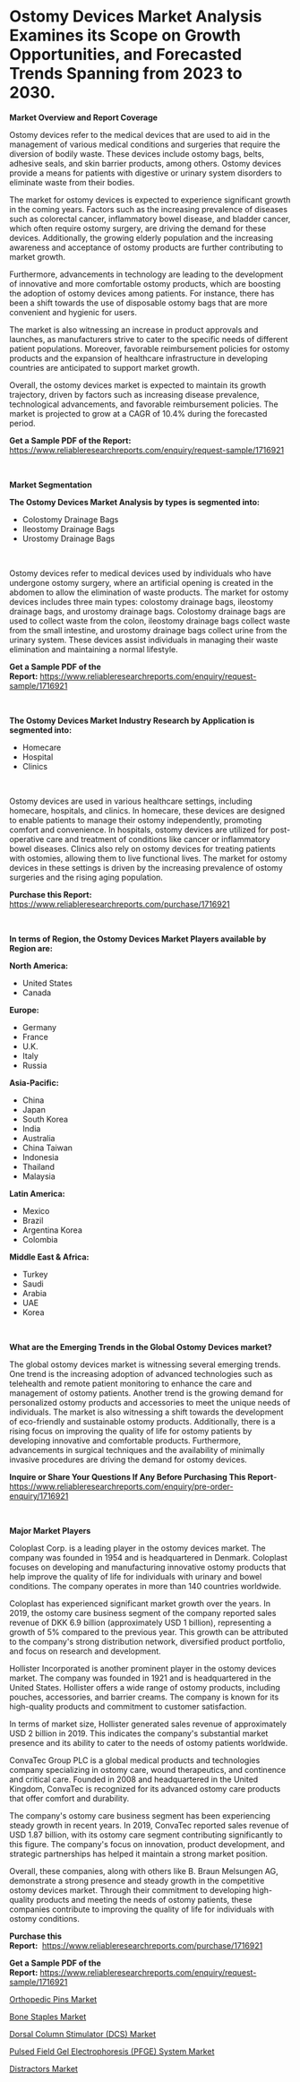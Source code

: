 <p><h1>Ostomy Devices Market Analysis Examines its Scope on Growth Opportunities, and Forecasted Trends Spanning from 2023 to 2030.</h1></p><p><strong>Market Overview and Report Coverage</strong></p>
<p><p>Ostomy devices refer to the medical devices that are used to aid in the management of various medical conditions and surgeries that require the diversion of bodily waste. These devices include ostomy bags, belts, adhesive seals, and skin barrier products, among others. Ostomy devices provide a means for patients with digestive or urinary system disorders to eliminate waste from their bodies.</p><p>The market for ostomy devices is expected to experience significant growth in the coming years. Factors such as the increasing prevalence of diseases such as colorectal cancer, inflammatory bowel disease, and bladder cancer, which often require ostomy surgery, are driving the demand for these devices. Additionally, the growing elderly population and the increasing awareness and acceptance of ostomy products are further contributing to market growth.</p><p>Furthermore, advancements in technology are leading to the development of innovative and more comfortable ostomy products, which are boosting the adoption of ostomy devices among patients. For instance, there has been a shift towards the use of disposable ostomy bags that are more convenient and hygienic for users.</p><p>The market is also witnessing an increase in product approvals and launches, as manufacturers strive to cater to the specific needs of different patient populations. Moreover, favorable reimbursement policies for ostomy products and the expansion of healthcare infrastructure in developing countries are anticipated to support market growth.</p><p>Overall, the ostomy devices market is expected to maintain its growth trajectory, driven by factors such as increasing disease prevalence, technological advancements, and favorable reimbursement policies. The market is projected to grow at a CAGR of 10.4% during the forecasted period.</p></p>
<p><strong>Get a Sample PDF of the Report:</strong> <a href="https://www.reliableresearchreports.com/enquiry/request-sample/1716921">https://www.reliableresearchreports.com/enquiry/request-sample/1716921</a></p>
<p>&nbsp;</p>
<p><strong>Market Segmentation</strong></p>
<p><strong>The Ostomy Devices Market Analysis by types is segmented into:</strong></p>
<p><ul><li>Colostomy Drainage Bags</li><li>Ileostomy Drainage Bags</li><li>Urostomy Drainage Bags</li></ul></p>
<p>&nbsp;</p>
<p><p>Ostomy devices refer to medical devices used by individuals who have undergone ostomy surgery, where an artificial opening is created in the abdomen to allow the elimination of waste products. The market for ostomy devices includes three main types: colostomy drainage bags, ileostomy drainage bags, and urostomy drainage bags. Colostomy drainage bags are used to collect waste from the colon, ileostomy drainage bags collect waste from the small intestine, and urostomy drainage bags collect urine from the urinary system. These devices assist individuals in managing their waste elimination and maintaining a normal lifestyle.</p></p>
<p><strong>Get a Sample PDF of the Report:</strong>&nbsp;<a href="https://www.reliableresearchreports.com/enquiry/request-sample/1716921">https://www.reliableresearchreports.com/enquiry/request-sample/1716921</a></p>
<p>&nbsp;</p>
<p><strong>The Ostomy Devices Market Industry Research by Application is segmented into:</strong></p>
<p><ul><li>Homecare</li><li>Hospital</li><li>Clinics</li></ul></p>
<p>&nbsp;</p>
<p><p>Ostomy devices are used in various healthcare settings, including homecare, hospitals, and clinics. In homecare, these devices are designed to enable patients to manage their ostomy independently, promoting comfort and convenience. In hospitals, ostomy devices are utilized for post-operative care and treatment of conditions like cancer or inflammatory bowel diseases. Clinics also rely on ostomy devices for treating patients with ostomies, allowing them to live functional lives. The market for ostomy devices in these settings is driven by the increasing prevalence of ostomy surgeries and the rising aging population.</p></p>
<p><strong>Purchase this Report:</strong>&nbsp; <a href="https://www.reliableresearchreports.com/purchase/1716921">https://www.reliableresearchreports.com/purchase/1716921</a></p>
<p>&nbsp;</p>
<p><strong>In terms of Region, the Ostomy Devices Market Players available by Region are:</strong></p>
<p>
    <p> <strong> North America: </strong>
        <ul>
            <li>United States</li>
            <li>Canada</li>
        </ul>
        </p> 
    <p> <strong> Europe: </strong>
        <ul>
            <li>Germany</li>
            <li>France</li>
            <li>U.K.</li>
            <li>Italy</li>
            <li>Russia</li>
        </ul>
        </p> 
    <p> <strong> Asia-Pacific: </strong>
        <ul>
            <li>China</li>
            <li>Japan</li>
            <li>South Korea</li>
            <li>India</li>
            <li>Australia</li>
            <li>China Taiwan</li>
            <li>Indonesia</li>
            <li>Thailand</li>
            <li>Malaysia</li>
        </ul>
        </p> 
    <p> <strong> Latin America: </strong>
        <ul>
            <li>Mexico</li>
            <li>Brazil</li>
            <li>Argentina Korea</li>
            <li>Colombia</li>
        </ul>
        </p> 
    <p> <strong> Middle East & Africa: </strong>
        <ul>
            <li>Turkey</li>
            <li>Saudi</li>
            <li>Arabia</li>
            <li>UAE</li>
            <li>Korea</li>
        </ul>
    </p>
    </p>
<p>&nbsp;</p>
<p><strong>What are the Emerging Trends in the Global Ostomy Devices market?</strong></p>
<p><p>The global ostomy devices market is witnessing several emerging trends. One trend is the increasing adoption of advanced technologies such as telehealth and remote patient monitoring to enhance the care and management of ostomy patients. Another trend is the growing demand for personalized ostomy products and accessories to meet the unique needs of individuals. The market is also witnessing a shift towards the development of eco-friendly and sustainable ostomy products. Additionally, there is a rising focus on improving the quality of life for ostomy patients by developing innovative and comfortable products. Furthermore, advancements in surgical techniques and the availability of minimally invasive procedures are driving the demand for ostomy devices.</p></p>
<p><strong>Inquire or Share Your Questions If Any Before Purchasing This Report</strong>- <a href="https://www.reliableresearchreports.com/enquiry/pre-order-enquiry/1716921">https://www.reliableresearchreports.com/enquiry/pre-order-enquiry/1716921</a></p>
<p>&nbsp;</p>
<p><strong>Major Market Players</strong></p>
<p><p>Coloplast Corp. is a leading player in the ostomy devices market. The company was founded in 1954 and is headquartered in Denmark. Coloplast focuses on developing and manufacturing innovative ostomy products that help improve the quality of life for individuals with urinary and bowel conditions. The company operates in more than 140 countries worldwide.</p><p>Coloplast has experienced significant market growth over the years. In 2019, the ostomy care business segment of the company reported sales revenue of DKK 6.9 billion (approximately USD 1 billion), representing a growth of 5% compared to the previous year. This growth can be attributed to the company's strong distribution network, diversified product portfolio, and focus on research and development.</p><p>Hollister Incorporated is another prominent player in the ostomy devices market. The company was founded in 1921 and is headquartered in the United States. Hollister offers a wide range of ostomy products, including pouches, accessories, and barrier creams. The company is known for its high-quality products and commitment to customer satisfaction.</p><p>In terms of market size, Hollister generated sales revenue of approximately USD 2 billion in 2019. This indicates the company's substantial market presence and its ability to cater to the needs of ostomy patients worldwide.</p><p>ConvaTec Group PLC is a global medical products and technologies company specializing in ostomy care, wound therapeutics, and continence and critical care. Founded in 2008 and headquartered in the United Kingdom, ConvaTec is recognized for its advanced ostomy care products that offer comfort and durability.</p><p>The company's ostomy care business segment has been experiencing steady growth in recent years. In 2019, ConvaTec reported sales revenue of USD 1.87 billion, with its ostomy care segment contributing significantly to this figure. The company's focus on innovation, product development, and strategic partnerships has helped it maintain a strong market position.</p><p>Overall, these companies, along with others like B. Braun Melsungen AG, demonstrate a strong presence and steady growth in the competitive ostomy devices market. Through their commitment to developing high-quality products and meeting the needs of ostomy patients, these companies contribute to improving the quality of life for individuals with ostomy conditions.</p></p>
<p><strong>Purchase this Report:</strong>&nbsp;&nbsp;<a href="https://www.reliableresearchreports.com/purchase/1716921">https://www.reliableresearchreports.com/purchase/1716921</a></p>
<p></p>
<p><strong>Get a Sample PDF of the Report:</strong>&nbsp;<a href="https://www.reliableresearchreports.com/enquiry/request-sample/1716921">https://www.reliableresearchreports.com/enquiry/request-sample/1716921</a></p>
<p><p><a href="https://www.linkedin.com/pulse/orthopedic-pins-market-research-report-provides-thorough-h6vff/">Orthopedic Pins Market</a></p><p><a href="https://www.linkedin.com/pulse/bone-staples-market-insights-players-forecast-till-2030-dzyuf/">Bone Staples Market</a></p><p><a href="https://medium.com/@santosh99915121/dorsal-column-stimulator-dcs-market-size-reveals-the-best-marketing-channels-in-global-industry-e8548d505076">Dorsal Column Stimulator (DCS) Market</a></p><p><a href="https://medium.com/@shubham99912151/pulsed-field-gel-electrophoresis-pfge-system-market-research-report-its-history-and-forecast-2697ebe2bc8e">Pulsed Field Gel Electrophoresis (PFGE) System Market</a></p><p><a href="https://www.linkedin.com/pulse/distractors-market-size-2023-2030-global-industrial-analysis-cqlnf/">Distractors Market</a></p></p>
